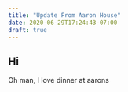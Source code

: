 ```yaml
---
title: "Update From Aaron House"
date: 2020-06-29T17:24:43-07:00
draft: true
---
```


## Hi

Oh man, I love dinner at aarons